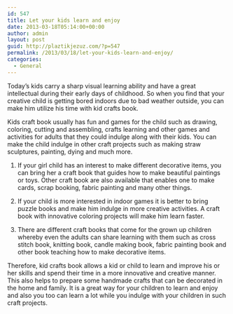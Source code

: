 ```yaml
---
id: 547
title: Let your kids learn and enjoy
date: 2013-03-18T05:14:00+00:00
author: admin
layout: post
guid: http://plaztikjezuz.com/?p=547
permalink: /2013/03/18/let-your-kids-learn-and-enjoy/
categories:
  - General
---
```

Today’s kids carry a sharp visual learning ability and have a great intellectual during their early days of childhood. So when you find that your creative child is getting bored indoors due to bad weather outside, you can make him utilize his time with kid crafts book.

Kids craft book usually has fun and games for the child such as drawing, coloring, cutting and assembling, crafts learning and other games and activities for adults that they could indulge along with their kids. You can make the child indulge in other craft projects such as making straw sculptures, painting, dying and much more.

1. If your girl child has an interest to make different decorative items, you can bring her a craft book that guides how to make beautiful paintings or toys. Other craft book are also available that enables one to make cards, scrap booking, fabric painting and many other things.

2. If your child is more interested in indoor games it is better to bring puzzle books and make him indulge in more creative activities. A craft book with innovative coloring projects will make him learn faster.

3. There are different craft books that come for the grown up children whereby even the adults can share learning with them such as cross stitch book, knitting book, candle making book, fabric painting book and other book teaching how to make decorative items.

Therefore, kid crafts book allows a kid or child to learn and improve his or her skills and spend their time in a more innovative and creative manner. This also helps to prepare some handmade crafts that can be decorated in the home and family. It is a great way for your children to learn and enjoy and also you too can learn a lot while you indulge with your children in such craft projects.